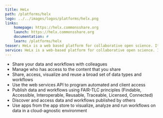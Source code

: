 ```yaml
---
title: HeLx
path: /platforms/helx
logo: ../../images/logos/platforms/helx.png
links: 
    homepage: https://helx.commonsshare.org
    launch: https://helx.commonsshare.org
    documentation: #
    learn: /platforms/helx
teaser: HeLx is a web based platform for collaborative open science. It provides metadata-aware data management capabilities with extensive support for sharing and access control. The AppStore also presents tools that can be dynamically launched for each user.
service: HeLx is a web-based platform for collaborative open science. It provides metadata aware data management capabilities with extensive support for sharing and access control. The AppStore also presents tools that can be dynamically launched for each user.
---
```

- Share your data and workflows with colleagues 
- Manage who has access to the content that you share 
- Share, access, visualize and reuse a broad set of data types and workflows 
- Use the web services API to program automated and client access 
- Publish data and workflows using FAIR-TLC principles (Findable, Accessible, Interoperable, Reusable, Traceable, Licensed, Connected) 
- Discover and access data and workflows published by others 
- Use apps from the app store to visualize, analyze and run workflows on data in a cloud-agnostic environment
